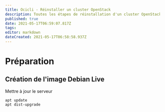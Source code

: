 ```yaml
---
title: Ocicli - Réinstaller un cluster OpenStack
description: Toutes les étapes de réinstallation d'un cluster OpenStack
published: true
date: 2021-05-17T06:59:07.817Z
tags: 
editor: markdown
dateCreated: 2021-05-17T06:58:58.937Z
---
```


# Préparation

## Création de l'image Debian Live

Mettre à jour le serveur

```plaintext
apt update
apt dist-upgrade
```